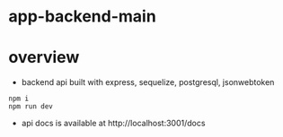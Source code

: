# app-backend-main

# overview

- backend api built with express, sequelize, postgresql, jsonwebtoken

```shell
npm i
npm run dev
```

- api docs is available at http://localhost:3001/docs
